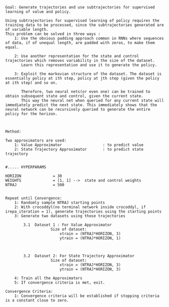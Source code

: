     Goal: Generate trajectories and use subtrajectories for supervised learning of value and policy.

    Using subtrajectories for supervised learning of policy requires the training data to be processed, since the subtrajectories generated are of variable length.
    This problem can be solved in three ways :
        1: Use the obvious padding approach common in RNNs where sequences of data, if of unequal length, are padded with zeros, to make them equal.
        
        2: Use another representation for the state and control trajectories which removes variability in the size of the dataset. 
           Learn this representation and use it to generate the policy.
        
        3: Exploit the markovian structure of the dataset. The dataset is essentially policy at ith step, policy at jth step (given the policy at ith step) and so on.
           
           Therefore, two neural nets(or even one) can be trained to obtain subsequent state and control, given the current state. 
           This way the neural net when queried for any current state will immediately predict the next state. This immediately shows that the neural network can be recursively queried to generate the entire policy for the horizon.


     
    Method:
    
    Two approximators are used:
        1: Value Approximator                  : to predict value 
        2: State Trajectory Approximator       : to predict state trajectory

    
    #..... HYPERPARAMS

    HORIZON              = 30    
    WEIGHTS              = [1, 1] -->  state and control weights
    NTRAJ                = 500


    Repeat until Convergence:
        1: Randomly sample NTRAJ starting points
        2: With crocoddyl(no terminal network inside crocoddyl, if irepa_iteration = 1), generate trajectories using the starting points
        3: Generate two datasets using those trajectories
        
            3.1  Dataset 1 : For Value Approximator
                        Size of dataset: 
                            xtrain = (NTRAJ*HORIZON, 3)
                            ytrain = (NTRAJ*HORIZON, 1)

                        

            3.2  Dataset 2: For State Trajectory Approximator
                        Size of dataset:
                            xtrain = (NTRAJ*HORIZON, 3)
                            ytrain = (NTRAJ*HORIZON, 3)
        
        4: Train all the Approximators
        5: If convergence criteria is met, exit.

    Convergence Criteria:
        1: Convergence criteria will be established if stopping criteria is a constant close to zero.
                    
